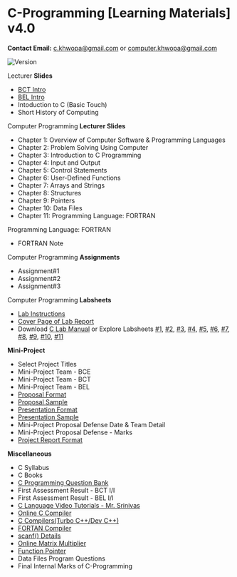 # C-Programming [Learning Materials] v4.0

**Contact Email:** c.khwopa@gmail.com or computer.khwopa@gmail.com

 ![Version](https://img.shields.io/badge/version-4.0-blue.svg)

Lecturer **Slides**
- [BCT Intro](https://github.com/ErSKS/C/blob/master/v4/BCT_Computer_Engineering_v4.pdf)
- [BEL Intro](https://github.com/ErSKS/C/blob/master/v4/BEL_Electrical_Engineering_v4.pdf)
- Intoduction to C (Basic Touch)
- Short History of Computing

Computer Programming **Lecturer Slides**
- Chapter 1: Overview of Computer Software & Programming Languages
- Chapter 2: Problem Solving Using Computer
- Chapter 3: Introduction to C Programming
- Chapter 4: Input and Output
- Chapter 5: Control Statements
- Chapter 6: User-Defined Functions
- Chapter 7: Arrays and Strings
- Chapter 8: Structures
- Chapter 9: Pointers
- Chapter 10: Data Files
- Chapter 11: Programming Language: FORTRAN

Programming Language: FORTRAN
- FORTRAN Note

Computer Programming **Assignments**
- Assignment#1
- Assignment#2
- Assignment#3

Computer Programming **Labsheets**
- [Lab Instructions](https://github.com/ErSKS/C/blob/master/v4/Labsheets/Lab_Instructions_v4.pdf)
- [Cover Page of Lab Report](https://github.com/ErSKS/C/blob/master/v4/Labsheets/Cover_Page_of_Lab_Report.pdf)
- Download [C Lab Manual](https://drive.google.com/file/d/1r1Tqr3PAOxeLRVi_lpHYRlTvqEAmN8sd/view?usp=sharing) or Explore Labsheets [#1](https://github.com/ErSKS/C/blob/master/v4/Labsheets/Labsheet_1.pdf), [#2](https://github.com/ErSKS/C/blob/master/v4/Labsheets/Labsheet_2.pdf), [#3](https://github.com/ErSKS/C/blob/master/v4/Labsheets/Labsheet_3.pdf), [#4](https://github.com/ErSKS/C/blob/master/v4/Labsheets/Labsheet_4.pdf), [#5](https://github.com/ErSKS/C/blob/master/v4/Labsheets/Labsheet_5.pdf), [#6](https://github.com/ErSKS/C/blob/master/v4/Labsheets/Labsheet_6.pdf), [#7](https://github.com/ErSKS/C/blob/master/v4/Labsheets/Labsheet_7.pdf), [#8](https://github.com/ErSKS/C/blob/master/v4/Labsheets/Labsheet_8.pdf), [#9](https://github.com/ErSKS/C/blob/master/v4/Labsheets/Labsheet_9.pdf), [#10](https://github.com/ErSKS/C/blob/master/v4/Labsheets/Labsheet_10.pdf), [#11](https://github.com/ErSKS/C/blob/master/v4/Labsheets/Labsheet_11.pdf) 

**Mini-Project**
- Select Project Titles
- Mini-Project Team - BCE
- Mini-Project Team - BCT
- Mini-Project Team - BEL
- [Proposal Format](https://drive.google.com/file/d/1hW2ivtfwjxNxQ09_eKIHQqZtGUK9U9LX/view?usp=sharing)
- [Proposal Sample](https://drive.google.com/file/d/1I_c2ICOGeGwBkW0tCM_f3v0Z2TBRlIB3/view?usp=sharing)
- [Presentation Format](https://drive.google.com/file/d/1zIPpnIvtOX3uGDxn_Xl5Zq408kBy_5JV/view?usp=sharing)
- [Presentation Sample](https://drive.google.com/file/d/1aMDTYm-qgx-PZSj-jidrMokG2iQyBhFH/view?usp=sharing)
- Mini-Project Proposal Defense Date & Team Detail
- Mini-Project Proposal Defense - Marks
- [Project Report Format](https://drive.google.com/file/d/1EdgNBNvSogAdGpSETENOCaqPf_zmEEuv/view?usp=sharing)

**Miscellaneous**
- C Syllabus
- C Books
- [C Programming Question Bank](https://drive.google.com/drive/folders/1toajMBDZ2Oap663ZuJxVKWqDSYgfCL-9?usp=sharing)
- First Assessment Result - BCT I/I
- First Assessment Result - BEL I/I
- [C Language Video Tutorials - Mr. Srinivas](https://www.youtube.com/watch?v=si-KFFOW2gw&list=PLVlQHNRLflP8IGz6OXwlV_lgHgc72aXlh)
- [Online C Compiler](https://www.tutorialspoint.com/compile_c_online.php)
- [C Compilers(Turbo C++/Dev C++)](https://drive.google.com/drive/folders/1m5-boSHxtAF4zzWgXlK5pEzyZDWv10uo?usp=sharing)
- [FORTAN Compiler](https://drive.google.com/file/d/1B4kzcTUbM60qSxlhalj8kbIxItseH4H2/view?usp=sharing)
- [scanf() Details](https://www.tutorialspoint.com/c_standard_library/c_function_scanf.htm)
- [Online Matrix Multiplier](https://onlinemschool.com/math/assistance/matrix/multiply/)
- [Function Pointer](https://www.youtube.com/watch?v=82NrXp8RR0k)
- Data Files Program Questions
- Final Internal Marks of C-Programming

